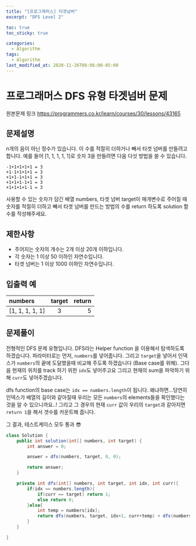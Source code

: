 ```yaml
---
title: "[프로그래머스] 타겟넘버"
excerpt: "DFS Level 2"

toc: true
toc_sticky: true

categories:
  - Algorithm
tags:
  - Algorithm
last_modified_at: 2020-11-26T08:06:00-05:00
---
```


# 프로그래머스 DFS 유형 타겟넘버 문제

원본문제 링크
<https://programmers.co.kr/learn/courses/30/lessons/43165>

## 문제설명

n개의 음이 아닌 정수가 있습니다. 이 수를 적절히 더하거나 빼서 타겟 넘버를 만들려고 합니다. 예를 들어 [1, 1, 1, 1, 1]로 숫자 3을 만들려면 다음 다섯 방법을 쓸 수 있습니다.

```
-1+1+1+1+1 = 3
+1-1+1+1+1 = 3
+1+1-1+1+1 = 3
+1+1+1-1+1 = 3
+1+1+1+1-1 = 3
```

사용할 수 있는 숫자가 담긴 배열 numbers, 타겟 넘버 target이 매개변수로 주어질 때 숫자를 적절히 더하고 빼서 타겟 넘버를 만드는 방법의 수를 return 하도록 solution 함수를 작성해주세요.

## 제한사항

- 주어지는 숫자의 개수는 2개 이상 20개 이하입니다.
- 각 숫자는 1 이상 50 이하인 자연수입니다.
- 타겟 넘버는 1 이상 1000 이하인 자연수입니다.

## 입출력 예

| numbers         | target | return |
| :-------------- | :----: | -----: |
| [1, 1, 1, 1, 1] |   3    |      5 |

## 문제풀이

전형적인 DFS 문제 유형입니다. DFS라는 Helper function 을 이용해서 탐색하도록 하겠습니다. 파라미터로는 먼저, `numbers`를 넣어줍니다. 그리고 `target`을 넣어서 인덱스가 `numbers`의 끝에 도달했을때 비교해 주도록 하겠습니다 (Base case를 위해). 그다음 현재의 위치를 track 하기 위한 `idx`도 넣어주고요 그리고 현재의 sum을 파악하기 위해 `curr`도 넣어주겠습니다.

dfs function의 base case는 `idx == numbers.length`이 됩니다. 왜냐하면...당연히 인덱스가 배열의 길이와 같아질때 우리는 모든 `numbers`의 elements들을 확인했다는 것을 알 수 있으니까요..! 그리고 그 경우의 현재 `curr` 값이 우리의 `target`과 같아지면 `return 1`을 해서 갯수를 카운트해 줍니다.

그 결과, 테스트케이스 모두 통과 😎

```java
class Solution {
    public int solution(int[] numbers, int target) {
        int answer = 0;

        answer = dfs(numbers, target, 0, 0);

        return answer;
    }

    private int dfs(int[] numbers, int target, int idx, int curr){
        if(idx == numbers.length){
            if(curr == target) return 1;
            else return 0;
        }else{
            int temp = numbers[idx];
            return dfs(numbers, target, idx+1, curr+temp) + dfs(numbers, target, idx+1, curr-temp);
        }
    }

}
```
